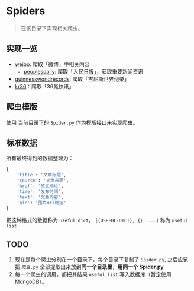 # Spiders

> 在该目录下实现相关爬虫。

## 实现一览

* [weibo](./weibo): 爬取「微博」中相关内容
    * [peoplesdaily](./weibo/peoplesdaily): 爬取「人民日报」，获取重要新闻资讯
* [guinnessworldrecords](./guinnessworldrecords): 爬取「吉尼斯世界纪录」
* [kr36](./kr36)：爬取「36氪快讯」

## 爬虫模版

使用 当前目录下的 `Spider.py` 作为模版接口来实现爬虫。

## 标准数据

所有最终得到的数据整理为：

```py
{
    'title': '文章标题',
    'source': '文章来源',
    'href': '原文地址',
    'time': '发布时间',
    'text': '文章内容',
    'pic': '图片url地址'
}
```

把这种格式的数据称为 `useful dict`，
`[{USEFUL-DICT}, {}, ...]` 称为 `useful list`

## TODO

1. 现在是每个爬虫分别在一个目录下，每个目录下复制了 `Spider.py`, 之后应该把 `爬虫.py` 全部提取出来放到**同一个目录里**，**用同一个 Spider.py**
2. 每一个爬虫的调用，都把其结果 `useful list` 写入数据库（暂定使用 MongoDB）。